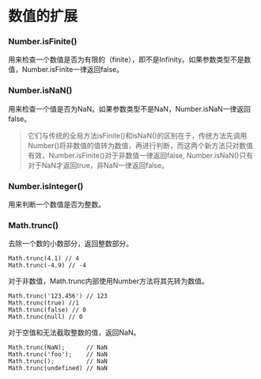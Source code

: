 # 数值的扩展

### Number.isFinite()

用来检查一个数值是否为有限的（finite），即不是Infinity。如果参数类型不是数值，Number.isFinite一律返回false。

### Number.isNaN()

用来检查一个值是否为NaN。如果参数类型不是NaN，Number.isNaN一律返回false。

>它们与传统的全局方法isFinite()和isNaN()的区别在于，传统方法先调用Number()将非数值的值转为数值，再进行判断，而这两个新方法只对数值有效，Number.isFinite()对于非数值一律返回false, Number.isNaN()只有对于NaN才返回true，非NaN一律返回false。

### Number.isInteger()

用来判断一个数值是否为整数。

### Math.trunc()

去除一个数的小数部分，返回整数部分。
```
Math.trunc(4.1) // 4
Math.trunc(-4.9) // -4
```

对于非数值，Math.trunc内部使用Number方法将其先转为数值。
```
Math.trunc('123.456') // 123
Math.trunc(true) //1
Math.trunc(false) // 0
Math.trunc(null) // 0
```

对于空值和无法截取整数的值，返回NaN。
```
Math.trunc(NaN);      // NaN
Math.trunc('foo');    // NaN
Math.trunc();         // NaN
Math.trunc(undefined) // NaN
```
